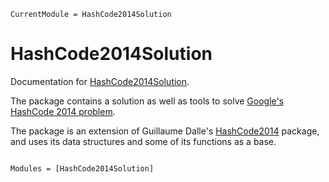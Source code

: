 ```@meta
CurrentModule = HashCode2014Solution
```

# HashCode2014Solution

Documentation for [HashCode2014Solution](https://github.com/yuvalm11/HashCode2014Solution.jl).

The package contains a solution as well as tools to solve [Google's HashCode 2014 problem](https://storage.googleapis.com/coding-competitions.appspot.com/HC/2014/hashcode2014_final_task.pdf).

The package is an extension of Guillaume Dalle's [HashCode2014](https://github.com/gdalle/HashCode2014.jl/tree/main) package, and uses its data structures and some of its functions as a base.

```@index
```

```@autodocs
Modules = [HashCode2014Solution]
```
